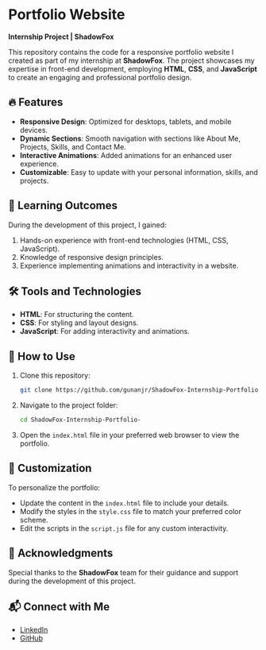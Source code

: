 # Portfolio Website  
**Internship Project | ShadowFox**  

This repository contains the code for a responsive portfolio website I created as part of my internship at **ShadowFox**. The project showcases my expertise in front-end development, employing **HTML**, **CSS**, and **JavaScript** to create an engaging and professional portfolio design.  

## 🔥 Features  
- **Responsive Design**: Optimized for desktops, tablets, and mobile devices.  
- **Dynamic Sections**: Smooth navigation with sections like About Me, Projects, Skills, and Contact Me.  
- **Interactive Animations**: Added animations for an enhanced user experience.  
- **Customizable**: Easy to update with your personal information, skills, and projects.  

## 🌟 Learning Outcomes  
During the development of this project, I gained:  
1. Hands-on experience with front-end technologies (HTML, CSS, JavaScript).  
2. Knowledge of responsive design principles.  
3. Experience implementing animations and interactivity in a website.  

## 🛠️ Tools and Technologies  
- **HTML**: For structuring the content.  
- **CSS**: For styling and layout designs.  
- **JavaScript**: For adding interactivity and animations.  

## 🚀 How to Use  
1. Clone this repository:  
   ```bash  
   git clone https://github.com/gunanjr/ShadowFox-Internship-Portfolio-.git 
   ```  
2. Navigate to the project folder:  
   ```bash  
   cd ShadowFox-Internship-Portfolio- 
   ```  
3. Open the `index.html` file in your preferred web browser to view the portfolio.  


## 📝 Customization  
To personalize the portfolio:  
- Update the content in the `index.html` file to include your details.  
- Modify the styles in the `style.css` file to match your preferred color scheme.  
- Edit the scripts in the `script.js` file for any custom interactivity.  


## 🙌 Acknowledgments  
Special thanks to the **ShadowFox** team for their guidance and support during the development of this project.  

## 📬 Connect with Me  
- [LinkedIn](https://www.linkedin.com/in/gunawanth-bollu-45725525b/)  
- [GitHub](https://github.com/gunanjr)  

